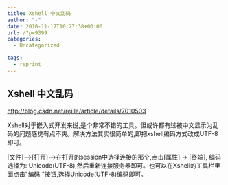 ```yaml
---
title: Xshell 中文乱码
author: "-"
date: 2016-11-17T10:27:38+00:00
url: /?p=9399
categories:
  - Uncategorized

tags:
  - reprint
---
```

## Xshell 中文乱码
http://blog.csdn.net/reille/article/details/7010503

Xshell对于嵌入式开发来说,是个非常不错的工具。但或许都有过被中文显示为乱码的问题感觉有点不爽。解决方法其实很简单的,即把xshell编码方式改成UTF-8即可。

[文件]–>[打开]–>在打开的session中选择连接的那个,点击[属性] -> [终端], 编码选择为: Unicode(UTF-8),然后重新连接服务器即可。也可以在Xshell的工具栏里面点击"编码 "按钮,选择Unicode(UTF-8)编码即可。